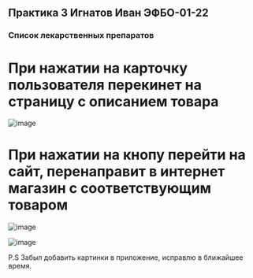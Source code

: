 ## Практика 3 Игнатов Иван ЭФБО-01-22
### Список лекарственных препаратов
# При нажатии на карточку пользователя перекинет на страницу с описанием товара
![image](https://github.com/user-attachments/assets/6c69a939-c692-489b-beb0-2b73259e5097)
# При нажатии на кнопу перейти на сайт, перенаправит в интернет магазин с соответствующим товаром
![image](https://github.com/user-attachments/assets/cb913145-350e-48e2-a4f9-7a3386ebf094)

![image](https://github.com/user-attachments/assets/e43b817f-94d6-4a12-b3a3-00c2e371d82b)

P.S Забыл добавить картинки в приложение, исправлю в ближайшее время.
